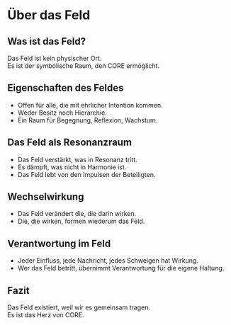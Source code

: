 # Über das Feld

## Was ist das Feld?

Das Feld ist kein physischer Ort.  
Es ist der symbolische Raum, den CORE ermöglicht.

## Eigenschaften des Feldes

- Offen für alle, die mit ehrlicher Intention kommen.  
- Weder Besitz noch Hierarchie.  
- Ein Raum für Begegnung, Reflexion, Wachstum.

## Das Feld als Resonanzraum

- Das Feld verstärkt, was in Resonanz tritt.  
- Es dämpft, was nicht in Harmonie ist.  
- Das Feld lebt von den Impulsen der Beteiligten.

## Wechselwirkung

- Das Feld verändert die, die darin wirken.  
- Die, die wirken, formen wiederum das Feld.

## Verantwortung im Feld

- Jeder Einfluss, jede Nachricht, jedes Schweigen hat Wirkung.  
- Wer das Feld betritt, übernimmt Verantwortung für die eigene Haltung.

## Fazit

Das Feld existiert, weil wir es gemeinsam tragen.  
Es ist das Herz von CORE.